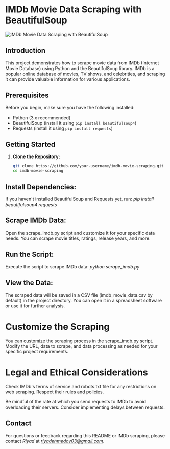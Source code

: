 # IMDb Movie Data Scraping with BeautifulSoup

![IMDb Movie Data Scraping with BeautifulSoup](https://i.ytimg.com/vi/O68xT4dE_zU/maxresdefault.jpg)

## Introduction
This project demonstrates how to scrape movie data from IMDb (Internet Movie Database) using Python and the BeautifulSoup library. IMDb is a popular online database of movies, TV shows, and celebrities, and scraping it can provide valuable information for various applications.

## Prerequisites
Before you begin, make sure you have the following installed:
- Python (3.x recommended)
- BeautifulSoup (install it using `pip install beautifulsoup4`)
- Requests (install it using `pip install requests`)

## Getting Started
1. **Clone the Repository:**
   ```bash
   git clone https://github.com/your-username/imdb-movie-scraping.git
   cd imdb-movie-scraping

## Install Dependencies:
If you haven't installed BeautifulSoup and Requests yet, run:
  *pip install beautifulsoup4 requests*

## Scrape IMDb Data:
Open the scrape_imdb.py script and customize it for your specific data needs. You can scrape movie titles, ratings, release years, and more.

## Run the Script:
Execute the script to scrape IMDb data:
 *python scrape_imdb.py*

## View the Data:
The scraped data will be saved in a CSV file (imdb_movie_data.csv by default) in the project directory. You can open it in a spreadsheet software or use it for further analysis.

# Customize the Scraping
You can customize the scraping process in the scrape_imdb.py script. Modify the URL, data to scrape, and data processing as needed for your specific project requirements.

# Legal and Ethical Considerations
Check IMDb's terms of service and robots.txt file for any restrictions on web scraping. Respect their rules and policies.

Be mindful of the rate at which you send requests to IMDb to avoid overloading their servers. Consider implementing delays between requests.


## Contact
For questions or feedback regarding this README or IMDb scraping, please contact *Riyad* at *riyadehmedov03@gmail.com*.